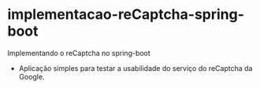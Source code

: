 # implementacao-reCaptcha-spring-boot
Implementando o reCaptcha no spring-boot 
- Aplicação simples para testar a usabilidade do serviço do reCaptcha da Google.
